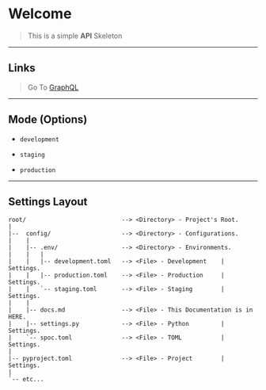 # Welcome

> This is a simple **API** Skeleton

---

## Links

> Go To [GraphQL](/graphql)

---

## Mode (Options)

- `development`

- `staging`

- `production`

---

## Settings Layout

```text
root/                           --> <Directory> - Project's Root.
|
|--  config/                    --> <Directory> - Configurations.
|    |
|    |-- .env/                  --> <Directory> - Environments.
|    |   |
|    |   |-- development.toml   --> <File> - Development    | Settings.
|    |   |-- production.toml    --> <File> - Production     | Settings.
|    |   `-- staging.toml       --> <File> - Staging        | Settings.
|    |
|    |-- docs.md                --> <File> - This Documentation is in HERE.
|    |-- settings.py            --> <File> - Python         | Settings.
|    `-- spoc.toml              --> <File> - TOML           | Settings.
|
|-- pyproject.toml              --> <File> - Project        | Settings.
|
`-- etc...
```